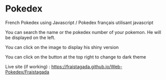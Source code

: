 # Pokedex
French Pokedex using Javascript / Pokedex français utilisant javascript

You can search the name or the pokedex number of your pokemon. He will be displayed on the left.

You can  click on the image to display his shiny version

You can click on the button at the top right to change to dark theme

Live site (if working) : https://fraistagada.github.io/Web-Pokedex/Fraistagada
